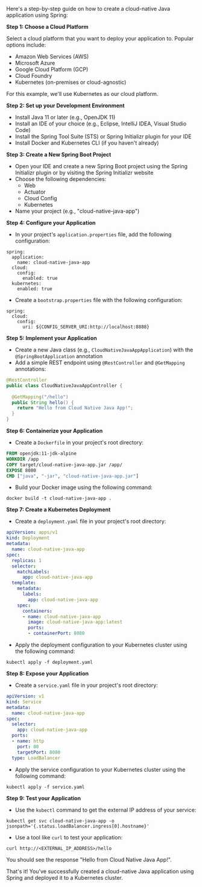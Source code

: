 Here's a step-by-step guide on how to create a cloud-native Java application using Spring:

**Step 1: Choose a Cloud Platform**

Select a cloud platform that you want to deploy your application to. Popular options include:

* Amazon Web Services (AWS)
* Microsoft Azure
* Google Cloud Platform (GCP)
* Cloud Foundry
* Kubernetes (on-premises or cloud-agnostic)

For this example, we'll use Kubernetes as our cloud platform.

**Step 2: Set up your Development Environment**

* Install Java 11 or later (e.g., OpenJDK 11)
* Install an IDE of your choice (e.g., Eclipse, IntelliJ IDEA, Visual Studio Code)
* Install the Spring Tool Suite (STS) or Spring Initializr plugin for your IDE
* Install Docker and Kubernetes CLI (if you haven't already)

**Step 3: Create a New Spring Boot Project**

* Open your IDE and create a new Spring Boot project using the Spring Initializr plugin or by visiting the Spring Initializr website
* Choose the following dependencies:
    + Web
    + Actuator
    + Cloud Config
    + Kubernetes
* Name your project (e.g., "cloud-native-java-app")

**Step 4: Configure your Application**

* In your project's `application.properties` file, add the following configuration:
```properties
spring:
  application:
    name: cloud-native-java-app
  cloud:
    config:
      enabled: true
  kubernetes:
    enabled: true
```
* Create a `bootstrap.properties` file with the following configuration:
```properties
spring:
  cloud:
    config:
      uri: ${CONFIG_SERVER_URI:http://localhost:8888}
```
**Step 5: Implement your Application**

* Create a new Java class (e.g., `CloudNativeJavaAppApplication`) with the `@SpringBootApplication` annotation
* Add a simple REST endpoint using `@RestController` and `@GetMapping` annotations:
```java
@RestController
public class CloudNativeJavaAppController {
  
  @GetMapping("/hello")
  public String hello() {
    return "Hello from Cloud Native Java App!";
  }
}
```
**Step 6: Containerize your Application**

* Create a `Dockerfile` in your project's root directory:
```dockerfile
FROM openjdk:11-jdk-alpine
WORKDIR /app
COPY target/cloud-native-java-app.jar /app/
EXPOSE 8080
CMD ["java", "-jar", "cloud-native-java-app.jar"]
```
* Build your Docker image using the following command:
```
docker build -t cloud-native-java-app .
```
**Step 7: Create a Kubernetes Deployment**

* Create a `deployment.yaml` file in your project's root directory:
```yaml
apiVersion: apps/v1
kind: Deployment
metadata:
  name: cloud-native-java-app
spec:
  replicas: 1
  selector:
    matchLabels:
      app: cloud-native-java-app
  template:
    metadata:
      labels:
        app: cloud-native-java-app
    spec:
      containers:
      - name: cloud-native-java-app
        image: cloud-native-java-app:latest
        ports:
        - containerPort: 8080
```
* Apply the deployment configuration to your Kubernetes cluster using the following command:
```
kubectl apply -f deployment.yaml
```
**Step 8: Expose your Application**

* Create a `service.yaml` file in your project's root directory:
```yaml
apiVersion: v1
kind: Service
metadata:
  name: cloud-native-java-app
spec:
  selector:
    app: cloud-native-java-app
  ports:
  - name: http
    port: 80
    targetPort: 8080
  type: LoadBalancer
```
* Apply the service configuration to your Kubernetes cluster using the following command:
```
kubectl apply -f service.yaml
```
**Step 9: Test your Application**

* Use the `kubectl` command to get the external IP address of your service:
```
kubectl get svc cloud-native-java-app -o jsonpath='{.status.loadBalancer.ingress[0].hostname}'
```
* Use a tool like `curl` to test your application:
```
curl http://<EXTERNAL_IP_ADDRESS>/hello
```
You should see the response "Hello from Cloud Native Java App!".

That's it! You've successfully created a cloud-native Java application using Spring and deployed it to a Kubernetes cluster.